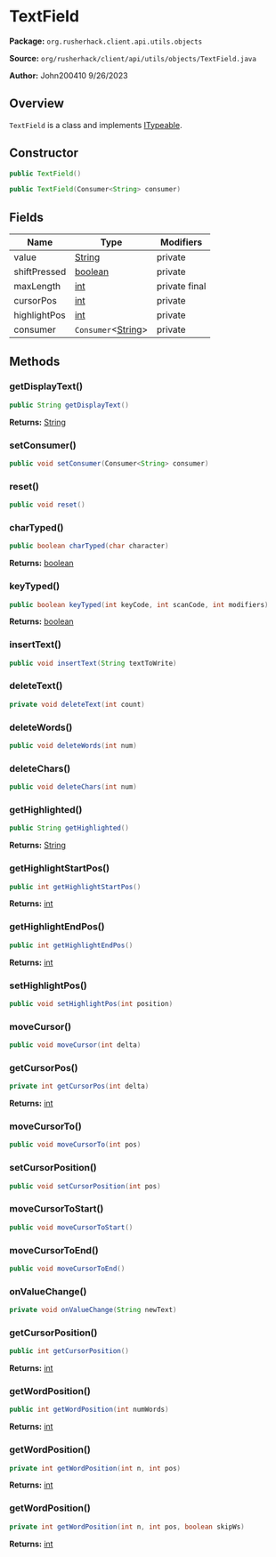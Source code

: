 # TextField

**Package:** `org.rusherhack.client.api.utils.objects`

**Source:** `org/rusherhack/client/api/utils/objects/TextField.java`

**Author:** John200410 9/26/2023



## Overview

`TextField` is a class and implements [ITypeable](/core/interfaces/ITypeable.md).

## Constructor

```java
public TextField()
```

```java
public TextField(Consumer<String> consumer)
```

## Fields

| Name | Type | Modifiers |
|------|------|----------|
| value | [String](https://docs.oracle.com/en/java/javase/21/docs/api/java.base/java/lang/String.html) | private |
| shiftPressed | [boolean](https://docs.oracle.com/en/java/javase/21/docs/api/java.base/java/lang/Boolean.html) | private |
| maxLength | [int](https://docs.oracle.com/en/java/javase/21/docs/api/java.base/java/lang/Integer.html) | private final |
| cursorPos | [int](https://docs.oracle.com/en/java/javase/21/docs/api/java.base/java/lang/Integer.html) | private |
| highlightPos | [int](https://docs.oracle.com/en/java/javase/21/docs/api/java.base/java/lang/Integer.html) | private |
| consumer | `Consumer`<[String](https://docs.oracle.com/en/java/javase/21/docs/api/java.base/java/lang/String.html)> | private |


## Methods

### getDisplayText()

```java
public String getDisplayText()
```

**Returns:** [String](https://docs.oracle.com/en/java/javase/21/docs/api/java.base/java/lang/String.html)

### setConsumer()

```java
public void setConsumer(Consumer<String> consumer)
```

### reset()

```java
public void reset()
```

### charTyped()

```java
public boolean charTyped(char character)
```

**Returns:** [boolean](https://docs.oracle.com/en/java/javase/21/docs/api/java.base/java/lang/Boolean.html)

### keyTyped()

```java
public boolean keyTyped(int keyCode, int scanCode, int modifiers)
```

**Returns:** [boolean](https://docs.oracle.com/en/java/javase/21/docs/api/java.base/java/lang/Boolean.html)

### insertText()

```java
public void insertText(String textToWrite)
```

### deleteText()

```java
private void deleteText(int count)
```

### deleteWords()

```java
public void deleteWords(int num)
```

### deleteChars()

```java
public void deleteChars(int num)
```

### getHighlighted()

```java
public String getHighlighted()
```

**Returns:** [String](https://docs.oracle.com/en/java/javase/21/docs/api/java.base/java/lang/String.html)

### getHighlightStartPos()

```java
public int getHighlightStartPos()
```

**Returns:** [int](https://docs.oracle.com/en/java/javase/21/docs/api/java.base/java/lang/Integer.html)

### getHighlightEndPos()

```java
public int getHighlightEndPos()
```

**Returns:** [int](https://docs.oracle.com/en/java/javase/21/docs/api/java.base/java/lang/Integer.html)

### setHighlightPos()

```java
public void setHighlightPos(int position)
```

### moveCursor()

```java
public void moveCursor(int delta)
```

### getCursorPos()

```java
private int getCursorPos(int delta)
```

**Returns:** [int](https://docs.oracle.com/en/java/javase/21/docs/api/java.base/java/lang/Integer.html)

### moveCursorTo()

```java
public void moveCursorTo(int pos)
```

### setCursorPosition()

```java
public void setCursorPosition(int pos)
```

### moveCursorToStart()

```java
public void moveCursorToStart()
```

### moveCursorToEnd()

```java
public void moveCursorToEnd()
```

### onValueChange()

```java
private void onValueChange(String newText)
```

### getCursorPosition()

```java
public int getCursorPosition()
```

**Returns:** [int](https://docs.oracle.com/en/java/javase/21/docs/api/java.base/java/lang/Integer.html)

### getWordPosition()

```java
public int getWordPosition(int numWords)
```

**Returns:** [int](https://docs.oracle.com/en/java/javase/21/docs/api/java.base/java/lang/Integer.html)

### getWordPosition()

```java
private int getWordPosition(int n, int pos)
```

**Returns:** [int](https://docs.oracle.com/en/java/javase/21/docs/api/java.base/java/lang/Integer.html)

### getWordPosition()

```java
private int getWordPosition(int n, int pos, boolean skipWs)
```

**Returns:** [int](https://docs.oracle.com/en/java/javase/21/docs/api/java.base/java/lang/Integer.html)

